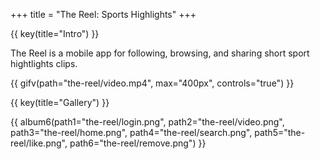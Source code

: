 +++
title = "The Reel: Sports Highlights"
+++

{{ key(title="Intro") }}

The Reel is a mobile app for following, browsing, and sharing short sport hightlights clips.

{{ gifv(path="the-reel/video.mp4", max="400px", controls="true") }}

{{ key(title="Gallery") }}

{{ album6(path1="the-reel/login.png", path2="the-reel/video.png", path3="the-reel/home.png", path4="the-reel/search.png", path5="the-reel/like.png", path6="the-reel/remove.png") }}